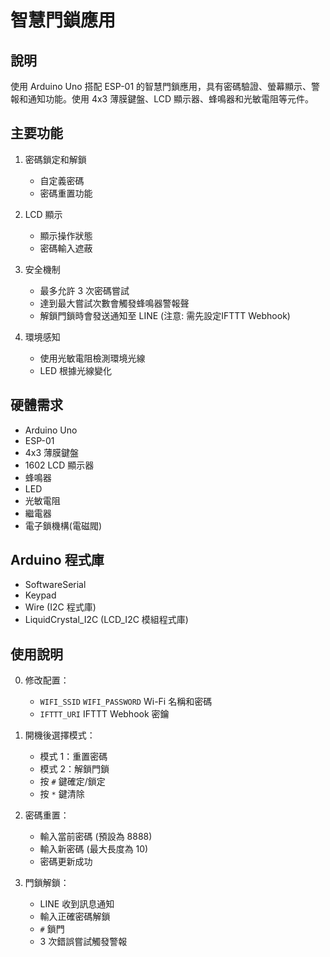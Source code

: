 # 智慧門鎖應用

## 說明

使用 Arduino Uno 搭配 ESP-01 的智慧門鎖應用，具有密碼驗證、螢幕顯示、警報和通知功能。使用 4x3 薄膜鍵盤、LCD 顯示器、蜂鳴器和光敏電阻等元件。

## 主要功能

1. 密碼鎖定和解鎖
   - 自定義密碼
   - 密碼重置功能

2. LCD 顯示
   - 顯示操作狀態
   - 密碼輸入遮蔽

3. 安全機制
   - 最多允許 3 次密碼嘗試
   - 達到最大嘗試次數會觸發蜂鳴器警報聲
   - 解鎖門鎖時會發送通知至 LINE (注意: 需先設定IFTTT Webhook)
   
4. 環境感知
   - 使用光敏電阻檢測環境光線
   - LED 根據光線變化

## 硬體需求

- Arduino Uno
- ESP-01
- 4x3 薄膜鍵盤
- 1602 LCD 顯示器
- 蜂鳴器
- LED
- 光敏電阻
- 繼電器
- 電子鎖機構(電磁閥)

## Arduino 程式庫

- SoftwareSerial
- Keypad
- Wire (I2C 程式庫)
- LiquidCrystal_I2C (LCD_I2C 模組程式庫)

## 使用說明

0. 修改配置：
    - `WIFI_SSID` `WIFI_PASSWORD` Wi-Fi 名稱和密碼
    - `IFTTT_URI` IFTTT Webhook 密鑰

1. 開機後選擇模式：
   - 模式 1：重置密碼
   - 模式 2：解鎖門鎖
   - 按 `#` 鍵確定/鎖定
   - 按 `*` 鍵清除

2. 密碼重置：
   - 輸入當前密碼 (預設為 8888)
   - 輸入新密碼 (最大長度為 10)
   - 密碼更新成功
   
3. 門鎖解鎖：
   - LINE 收到訊息通知
   - 輸入正確密碼解鎖
   - `#` 鎖門
   - 3 次錯誤嘗試觸發警報